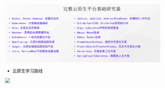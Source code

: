 ![](images/WEBRESOURCE394077ce13799a3176fd7c38fbfd827f截图.png)

- 云原生学习路线

![](images/WEBRESOURCEbb869b8af5b4143046980b662f93040eCNCF_TrailMap_latest.png)